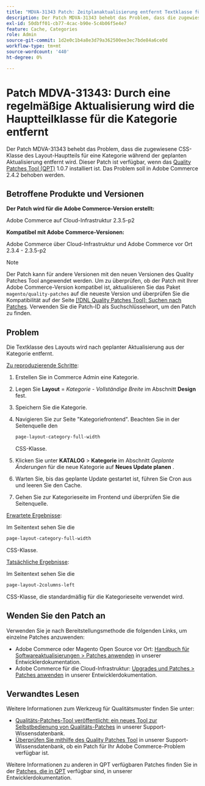 ```yaml
---
title: "MDVA-31343 Patch: Zeitplanaktualisierung entfernt Textklasse für Kategorie"
description: Der Patch MDVA-31343 behebt das Problem, dass die zugewiesene CSS-Klasse des Layout-Hauptteils für eine Kategorie während der geplanten Aktualisierung entfernt wird. Dieser Patch ist verfügbar, wenn das [Quality Patches Tool (QPT)](/help/announcements/adobe-commerce-announcements/magento-quality-patches-released-new-tool-to-self-serve-quality-patches.md) 1.0.7 installiert ist. Das Problem soll in Adobe Commerce 2.4.2 behoben werden.
exl-id: 50dbff01-cb77-4cac-b90e-5c4b06f5e4e7
feature: Cache, Categories
role: Admin
source-git-commit: 1d2e0c1b4a8e3d79a362500ee3ec7bde84a6ce0d
workflow-type: tm+mt
source-wordcount: '440'
ht-degree: 0%

---
```


# Patch MDVA-31343: Durch eine regelmäßige Aktualisierung wird die Hauptteilklasse für die Kategorie entfernt

Der Patch MDVA-31343 behebt das Problem, dass die zugewiesene CSS-Klasse des Layout-Hauptteils für eine Kategorie während der geplanten Aktualisierung entfernt wird. Dieser Patch ist verfügbar, wenn das [Quality Patches Tool (QPT)](/help/announcements/adobe-commerce-announcements/magento-quality-patches-released-new-tool-to-self-serve-quality-patches.md) 1.0.7 installiert ist. Das Problem soll in Adobe Commerce 2.4.2 behoben werden.

## Betroffene Produkte und Versionen

**Der Patch wird für die Adobe Commerce-Version erstellt:**

Adobe Commerce auf Cloud-Infrastruktur 2.3.5-p2

**Kompatibel mit Adobe Commerce-Versionen:**

Adobe Commerce über Cloud-Infrastruktur und Adobe Commerce vor Ort 2.3.4 - 2.3.5-p2

>[!NOTE]
>
>Der Patch kann für andere Versionen mit den neuen Versionen des Quality Patches Tool angewendet werden. Um zu überprüfen, ob der Patch mit Ihrer Adobe Commerce-Version kompatibel ist, aktualisieren Sie das Paket `magento/quality-patches` auf die neueste Version und überprüfen Sie die Kompatibilität auf der Seite [[!DNL Quality Patches Tool]: Suchen nach Patches](https://devdocs.magento.com/quality-patches/tool.html#patch-grid). Verwenden Sie die Patch-ID als Suchschlüsselwort, um den Patch zu finden.

## Problem

Die Textklasse des Layouts wird nach geplanter Aktualisierung aus der Kategorie entfernt.

<u>Zu reproduzierende Schritte</u>:

1. Erstellen Sie in Commerce Admin eine Kategorie.
1. Legen Sie **Layout** = *Kategorie - Vollständige Breite* im Abschnitt **Design** fest.
1. Speichern Sie die Kategorie.
1. Navigieren Sie zur Seite &quot;Kategoriefrontend&quot;. Beachten Sie in der Seitenquelle den

   ```css
   page-layout-category-full-width
   ```

   CSS-Klasse.
1. Klicken Sie unter **KATALOG** > **Kategorie** im Abschnitt *Geplante Änderungen* für die neue Kategorie auf **Neues Update planen** .
1. Warten Sie, bis das geplante Update gestartet ist, führen Sie Cron aus und leeren Sie den Cache.
1. Gehen Sie zur Kategorieseite im Frontend und überprüfen Sie die Seitenquelle.

<u>Erwartete Ergebnisse</u>:

Im Seitentext sehen Sie die

```css
page-layout-category-full-width
```

CSS-Klasse.

<u>Tatsächliche Ergebnisse</u>:

Im Seitentext sehen Sie die

```css
page-layout-2columns-left
```

CSS-Klasse, die standardmäßig für die Kategorieseite verwendet wird.

## Wenden Sie den Patch an

Verwenden Sie je nach Bereitstellungsmethode die folgenden Links, um einzelne Patches anzuwenden:

* Adobe Commerce oder Magento Open Source vor Ort: [Handbuch für Softwareaktualisierungen > Patches anwenden](https://devdocs.magento.com/guides/v2.4/comp-mgr/patching/mqp.html) in unserer Entwicklerdokumentation.
* Adobe Commerce für die Cloud-Infrastruktur: [Upgrades und Patches > Patches anwenden](https://devdocs.magento.com/cloud/project/project-patch.html) in unserer Entwicklerdokumentation.

## Verwandtes Lesen

Weitere Informationen zum Werkzeug für Qualitätsmuster finden Sie unter:

* [Qualitäts-Patches-Tool veröffentlicht: ein neues Tool zur Selbstbedienung von Qualitäts-Patches](/help/announcements/adobe-commerce-announcements/magento-quality-patches-released-new-tool-to-self-serve-quality-patches.md) in unserer Support-Wissensdatenbank.
* [Überprüfen Sie mithilfe des Quality Patches Tool](/help/support-tools/patches-available-in-qpt-tool/check-patch-for-magento-issue-with-magento-quality-patches.md) in unserer Support-Wissensdatenbank, ob ein Patch für Ihr Adobe Commerce-Problem verfügbar ist.

Weitere Informationen zu anderen in QPT verfügbaren Patches finden Sie in der [Patches, die in QPT](https://devdocs.magento.com/quality-patches/tool.html#patch-grid) verfügbar sind, in unserer Entwicklerdokumentation.
